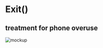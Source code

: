 # Exit()

## treatment for phone overuse 

<img src='https://imgur.com/P0Sqt0V.jpg' title='mockup' width='' alt='mockup' />
